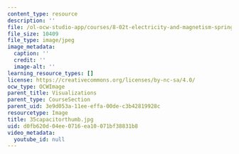 ```yaml
---
content_type: resource
description: ''
file: /ol-ocw-studio-app/courses/8-02t-electricity-and-magnetism-spring-2005/d0fb620d04ee0716ea10071bf38831b8_35capacitorthumb.jpg
file_size: 10409
file_type: image/jpeg
image_metadata:
  caption: ''
  credit: ''
  image-alt: ''
learning_resource_types: []
license: https://creativecommons.org/licenses/by-nc-sa/4.0/
ocw_type: OCWImage
parent_title: Visualizations
parent_type: CourseSection
parent_uid: 3e9d053a-11ee-effa-00de-c3b42819928c
resourcetype: Image
title: 35capacitorthumb.jpg
uid: d0fb620d-04ee-0716-ea10-071bf38831b8
video_metadata:
  youtube_id: null
---
```

